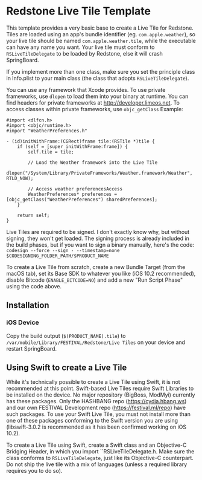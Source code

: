 # Redstone Live Tile Template

This template provides a very basic base to create a Live Tile for Redstone. Tiles are loaded using an app's bundle identifier (eg. `com.apple.weather`), so your live tile should be named `com.apple.weather.tile`, while the executable can have any name you want. Your live tile must conform to `RSLiveTileDelegate` to be loaded by Redstone, else it will crash SpringBoard.

If you implement more than one class, make sure you set the principle class in Info.plist to your main class (the class that adopts `RSLiveTileDelegate`).

You can use any framework that Xcode provides. To use private frameworks, use `dlopen` to load them into your binary at runtime. You can find headers for private frameworks at http://developer.limeos.net. To access classes within private frameworks, use `objc_getClass` Example:
```
#import <dlfcn.h>
#import <objc/runtime.h>
#import "WeatherPreferences.h"

- (id)initWithFrame:(CGRect)frame tile:(RSTile *)tile {
    if (self = [super initWithFrame:frame]) {
        self.tile = tile;
        
        // Load the Weather framework into the Live Tile
        dlopen("/System/Library/PrivateFrameworks/Weather.framework/Weather", RTLD_NOW);
        
        // Access weather preferencesAccess
        WeatherPreferences* preferences = [objc_getClass("WeatherPreferences") sharedPreferences];
    }

    return self;
}
```

Live Tiles are required to be signed. I don't exactly know why, but without signing, they won't get loaded. The signing process is already included in the build phases, but if you want to sign a binary manually, here's the code:
`codesign --force --sign - --timestamp=none $CODESIGNING_FOLDER_PATH/$PRODUCT_NAME`

To create a Live Tile from scratch, create a new Bundle Target (from the macOS tab), set its Base SDK to whatever you like (iOS 10.2 recommended), disable Bitcode (`ENABLE_BITCODE=NO`) and add a new "Run Script Phase" using the code above.

## Installation
### iOS Device

Copy the build output (`$(PRODUCT_NAME).tile`) to `/var/mobile/Library/FESTIVAL/Redstone/Live Tiles` on your device and restart SpringBoard.

## Using Swift to create a Live Tile

While it's technically possible to create a Live Tile using Swift, it is not recommended at this point. Swift-based Live Tiles require Swift Libraries to be installed on the device. No major repository (BigBoss, ModMyi) currently has these packages. Only the HASHBANG repo (https://cydia.hbang.ws) and our own FESTIVAL Development repo (https://festival.ml/repo) have such packages. To use your Swift Live Tile, you must not install more than one of these packages conforming to the Swift version you are using (libswift-3.0.2 is recommended as it has been confirmed working on iOS 10.2).

To create a Live Tile using Swift, create a Swift class and an Objective-C Bridging Header, in which you import ``RSLiveTileDelegate.h. Make sure the class conforms to `RSLiveTileDelegate`, just like its Objective-C counterpart. Do not ship the live tile with a mix of languages (unless a required library requires you to do so).
